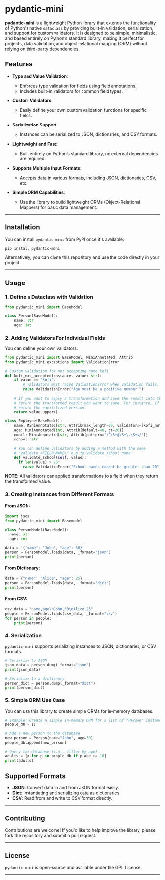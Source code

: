 # pydantic-mini

**pydantic-mini** is a lightweight Python library that extends the functionality of Python's native `dataclass` 
by providing built-in validation, serialization, and support for custom validators. It is designed to be simple, 
minimalistic, and based entirely on Python’s standard library, making it perfect for projects, data validation, 
and object-relational mapping (ORM) without relying on third-party dependencies.

## Features

- **Type and Value Validation**: 
  - Enforces type validation for fields using field annotations.
  - Includes built-in validators for common field types.
  
- **Custom Validators**: 
  - Easily define your own custom validation functions for specific fields.

- **Serialization Support**: 
  - Instances can be serialized to JSON, dictionaries, and CSV formats.

- **Lightweight and Fast**: 
  - Built entirely on Python’s standard library, no external dependencies are required.

- **Supports Multiple Input Formats**: 
  - Accepts data in various formats, including JSON, dictionaries, CSV, etc.

- **Simple ORM Capabilities**: 
  - Use the library to build lightweight ORMs (Object-Relational Mappers) for basic data management.

---

## Installation

You can install `pydantic-mini` from PyPI once it's available:

```bash
pip install pydantic-mini
```

Alternatively, you can clone this repository and use the code directly in your project.

---

## Usage

### 1. Define a Dataclass with Validation

```python
from pydantic_mini import BaseModel

class Person(BaseModel):
    name: str
    age: int
```

### 2. Adding Validators For Individual Fields

You can define your own validators.

```python
from pydantic_mini import BaseModel, MiniAnnotated, Attrib
from pydantic_mini.exceptions import ValidationError

# Custom validation for not accepting name kofi
def kofi_not_accepted(instance, value: str):
    if value == "kofi":
        # validators must raise ValidationError when validation fails.
        raise ValidationError("Age must be a positive number.")
    
    # If you want to apply a transformation and save the result into the model, 
    # return the transformed result you want to save. For instance, if you want the names to be capitalized, 
    # return the capitalized version.
    return value.upper()

class Employee(BaseModel):
    name: MiniAnnotated[str, Attrib(max_length=20, validators=[kofi_not_accepted])]
    age: MiniAnnotated[int, Attrib(default=40, gt=20)]
    email: MiniAnnotated[str, Attrib(pattern="/^\S+@\S+\.\S+$/")]
    school: str
    
    # You can define validators by adding a method with the name 
    # "validate_<FIELD_NAME>" e.g to validate school name
    def validate_school(self, value):
      if len(value) > 20:
        raise ValidationError("School names cannot be greater than 20")

```

**NOTE**: All validators can applied transformations to a field when they return the transformed value.

### 3. Creating Instances from Different Formats

#### From JSON:

```python
import json
from pydantic_mini import Basemodel

class PersonModel(BaseModel):
  name: str
  age: int

data = '{"name": "John", "age": 30}'
person = PersonModel.loads(data, _format="json")
print(person)
```

#### From Dictionary:

```python
data = {"name": "Alice", "age": 25}
person = PersonModel.loads(data, _format="dict")
print(person)
```

#### From CSV:

```python
csv_data = "name,age\nJohn,30\nAlice,25"
people = PersonModel.loads(csv_data, _format="csv")
for person in people:
    print(person)
```

### 4. Serialization

`pydantic-mini` supports serializing instances to JSON, dictionaries, or CSV formats.

```python
# Serialize to JSON
json_data = person.dump(_format="json")
print(json_data)

# Serialize to a dictionary
person_dict = person.dump(_format="dict")
print(person_dict)
```

### 5. Simple ORM Use Case

You can use this library to create simple ORMs for in-memory databases.

```python
# Example: Create a simple in-memory ORM for a list of "Person" instances
people_db = []

# Add a new person to the database
new_person = Person(name="John", age=30)
people_db.append(new_person)

# Query the database (e.g., filter by age)
adults = [p for p in people_db if p.age >= 18]
print(adults)
```

## Supported Formats

- **JSON**: Convert data to and from JSON format easily.
- **Dict**: Instantiating and serializing data as dictionaries.
- **CSV**: Read from and write to CSV format directly.

---

## Contributing

Contributions are welcome! If you'd like to help improve the library, please fork the repository and submit a pull request.

---

## License

`pydantic-mini` is open-source and available under the GPL License.

---